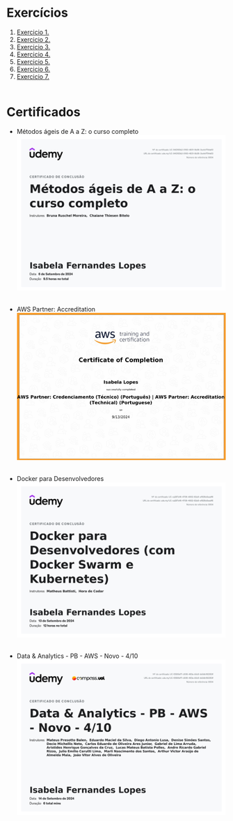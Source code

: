 # Exercícios

1. [Exercicio 1.](exercicios/exercicio_1.py)
2. [Exercicio 2.](exercicios/exercicio_2.py)
3. [Exercicio 3.](exercicios/exercicio_3.py)
4. [Exercicio 4.](exercicios/exercicio_4.py)
5. [Exercicio 5.](exercicios/exercicio_5.py)
6. [Exercicio 6.](exercicios/exercicio_6.py)
7. [Exercicio 7.](exercicios/exercicio_7.py)
<br></br> 


# Certificados

- Métodos ágeis de A a Z: o curso completo
![Métodos ágeis de A a Z: o curso completo](certificados/metodos_ageis.jpg)<br></br>

- AWS Partner: Accreditation
![AWS Partner: Accreditation](certificados/AWS_Accreditation.png)<br></br>

- Docker para Desenvolvedores
![Docker para Desenvolvedores](certificados/curso_Docker.jpg)<br></br>

- Data & Analytics - PB - AWS - Novo - 4/10
![Data & Analytics - PB - AWS - Novo - 4/10](certificados/curso_DataAnalytics4.jpg)<br></br>
